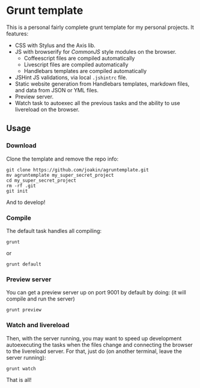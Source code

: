 
Grunt template
==============

This is a personal fairly complete grunt template for my personal projects. It
features:

* CSS with Stylus and the Axis lib.
* JS with browserify for *CommonJS* style modules on the browser.
  * Coffeescript files are compiled automatically
  * Livescript files are compiled automatically
  * Handlebars templates are compiled automatically
* JSHint JS validations, via local `.jshintrc` file.
* Static website generation from Handlebars templates, markdown files, and data
  from JSON or YML files.
* Preview server.
* Watch task to autoexec all the previous tasks and the ability to use
  livereload on the browser.

Usage
-----

### Download

Clone the template and remove the repo info:

    git clone https://github.com/joakin/agruntemplate.git
    mv agruntemplate my_super_secret_project
    cd my_super_secret_project
    rm -rf .git
    git init

And to develop!

### Compile

The default task handles all compiling:

    grunt

or

    grunt default

### Preview server

You can get a preview server up on port 9001 by default by doing: (it will
compile and run the server)

    grunt preview

### Watch and livereload

Then, with the server running, you may want to speed up development
autoexecuting the tasks when the files change and connecting the browser to the
livereload server. For that, just do (on another terminal, leave the server
running):

    grunt watch

That is all!
